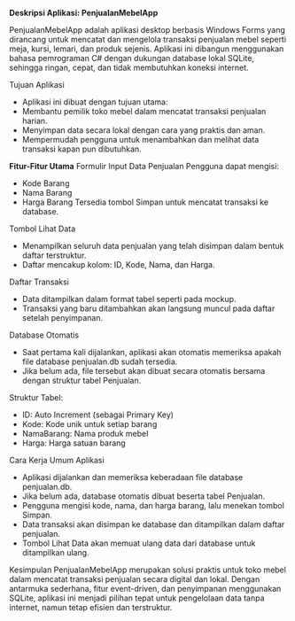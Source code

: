 **Deskripsi Aplikasi: PenjualanMebelApp**

PenjualanMebelApp adalah aplikasi desktop berbasis Windows Forms yang dirancang untuk mencatat dan mengelola transaksi penjualan mebel seperti meja, kursi, lemari, dan produk sejenis. Aplikasi ini dibangun menggunakan bahasa pemrograman C# dengan dukungan database lokal SQLite, sehingga ringan, cepat, dan tidak membutuhkan koneksi internet.

Tujuan Aplikasi
  - Aplikasi ini dibuat dengan tujuan utama:
  - Membantu pemilik toko mebel dalam mencatat transaksi penjualan harian.
  - Menyimpan data secara lokal dengan cara yang praktis dan aman.
  - Mempermudah pengguna untuk menambahkan dan melihat data transaksi kapan pun dibutuhkan.

**Fitur-Fitur Utama**
Formulir Input Data Penjualan
Pengguna dapat mengisi:
  - Kode Barang
  - Nama Barang
  - Harga Barang
Tersedia tombol Simpan untuk mencatat transaksi ke database.

Tombol Lihat Data
  - Menampilkan seluruh data penjualan yang telah disimpan dalam bentuk daftar terstruktur.
  - Daftar mencakup kolom: ID, Kode, Nama, dan Harga.

Daftar Transaksi
  - Data ditampilkan dalam format tabel seperti pada mockup.
  - Transaksi yang baru ditambahkan akan langsung muncul pada daftar setelah penyimpanan.

Database Otomatis
  - Saat pertama kali dijalankan, aplikasi akan otomatis memeriksa apakah file database penjualan.db sudah tersedia.
  - Jika belum ada, file tersebut akan dibuat secara otomatis bersama dengan struktur tabel Penjualan.

Struktur Tabel:
  - ID: Auto Increment (sebagai Primary Key)
  - Kode: Kode unik untuk setiap barang
  - NamaBarang: Nama produk mebel
  - Harga: Harga satuan barang


Cara Kerja Umum Aplikasi
  - Aplikasi dijalankan dan memeriksa keberadaan file database penjualan.db.
  - Jika belum ada, database otomatis dibuat beserta tabel Penjualan.
  - Pengguna mengisi kode, nama, dan harga barang, lalu menekan tombol Simpan.
  - Data transaksi akan disimpan ke database dan ditampilkan dalam daftar penjualan.
  - Tombol Lihat Data akan memuat ulang data dari database untuk ditampilkan ulang.

Kesimpulan
PenjualanMebelApp merupakan solusi praktis untuk toko mebel dalam mencatat transaksi penjualan secara digital dan lokal. Dengan antarmuka sederhana, fitur event-driven, dan penyimpanan menggunakan SQLite, aplikasi ini menjadi pilihan tepat untuk pengelolaan data tanpa internet, namun tetap efisien dan terstruktur.
